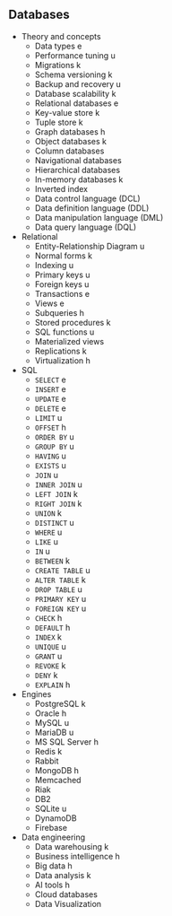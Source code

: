 ## Databases

- Theory and concepts
  - Data types e
  - Performance tuning u
  - Migrations k
  - Schema versioning k
  - Backup and recovery u
  - Database scalability k
  - Relational databases e
  - Key-value store k
  - Tuple store k
  - Graph databases h
  - Object databases k
  - Column databases 
  - Navigational databases
  - Hierarchical databases
  - In-memory databases k
  - Inverted index
  - Data control language (DCL)
  - Data definition language (DDL)
  - Data manipulation language (DML)
  - Data query language (DQL)
- Relational
  - Entity-Relationship Diagram u
  - Normal forms k
  - Indexing u
  - Primary keys u
  - Foreign keys u
  - Transactions e
  - Views e
  - Subqueries h
  - Stored procedures k
  - SQL functions u
  - Materialized views
  - Replications k
  - Virtualization h
- SQL
  - `SELECT` e
  - `INSERT` e
  - `UPDATE` e
  - `DELETE` e
  - `LIMIT` u
  - `OFFSET` h
  - `ORDER BY` u
  - `GROUP BY` u
  - `HAVING` u
  - `EXISTS` u
  - `JOIN` u
  - `INNER JOIN` u
  - `LEFT JOIN` k
  - `RIGHT JOIN` k
  - `UNION` k
  - `DISTINCT` u
  - `WHERE` u
  - `LIKE` u
  - `IN` u
  - `BETWEEN` k
  - `CREATE TABLE` u
  - `ALTER TABLE` k
  - `DROP TABLE` u
  - `PRIMARY KEY` u
  - `FOREIGN KEY` u
  - `CHECK` h
  - `DEFAULT` h
  - `INDEX` k
  - `UNIQUE` u
  - `GRANT` u
  - `REVOKE` k
  - `DENY` k
  - `EXPLAIN` h
- Engines
  - PostgreSQL k
  - Oracle h
  - MySQL u
  - MariaDB u
  - MS SQL Server h
  - Redis k
  - Rabbit 
  - MongoDB h
  - Memcached
  - Riak
  - DB2
  - SQLite u
  - DynamoDB
  - Firebase
- Data engineering
  - Data warehousing k
  - Business intelligence h
  - Big data h
  - Data analysis k
  - AI tools h
  - Cloud databases
  - Data Visualization
